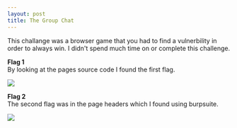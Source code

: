 ```yaml
---
layout: post
title: The Group Chat
---
```


<p class="message">
  This challange was a browser game that you had to find a vulnerbility in order to always win.
  I didn't spend much time on or complete this challenge.
</p>

**Flag 1**\
By looking at the pages source code I found the first flag.

<img src="https://raw.githubusercontent.com/lukej2680/lukej2680.github.io/master/_images/ncl_fall2020/web_application/flag1.png">

**Flag 2**\
The second flag was in the page headers which I found using burpsuite.

<img src="https://raw.githubusercontent.com/lukej2680/lukej2680.github.io/master/_images/ncl_fall2020/web_application/flag2.png">
